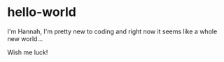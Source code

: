 # hello-world

I'm Hannah, I'm pretty new to coding and right now it seems like a whole new world...

Wish me luck!
